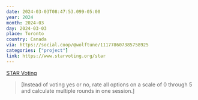 ```yaml
---
date: 2024-03-03T08:47:53.099-05:00
year: 2024
month: 2024-03
day: 2024-03-03
place: Toronto
country: Canada
via: https://social.coop/@wolftune/111778607385758925
categories: ["project"]
link: https://www.starvoting.org/star
---
```

[STAR Voting](https://www.starvoting.org/star)

> [Instead of voting yes or no, rate all options on a scale of 0 through 5 and calculate multiple rounds in one session.]
